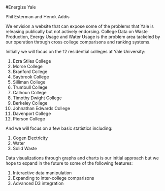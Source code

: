 #Energize Yale

Phil Esterman and Henok Addis

We envision a website that can expose some of the problems that Yale is releasing 
publically but not actively endorsing. College Data on Waste Production, Energy Usage 
and Water Usage is the problem area tackeled by our operation through cross college 
comparisons and ranking systems.

Initially we will focus on the 12 residential colleges at Yale University:

1. Ezra Stiles College
2. Morse College
3. Branford College
4. Saybrook College
5. Silliman College
6. Trumbull College
7. Calhoun College
8. Timothy Dwight College
9. Berkeley College
10. Johnathan Edwards College
11. Davenport College
12. Pierson College

And we will focus on a few basic statistics including:

1. Cogen Electricity
2. Water
3. Solid Waste

Data visualizations through graphs and charts is our initial approach but we hope to
expand in the future to some of the following features:

1. Interactive data manipulation
2. Expanding to inter-college comparisons
3. Advanced D3 integration
